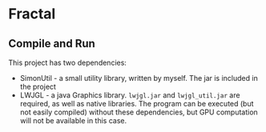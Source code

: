 # Fractal

## Compile and Run

This project has two dependencies:
- SimonUtil - a small utility library, written by myself. The jar is included in the project
- LWJGL - a java Graphics library. `lwjgl.jar` and `lwjgl_util.jar` are required, as well as native libraries. The program can be executed (but not easily compiled) without these dependencies, but GPU computation will not be available in this case.
